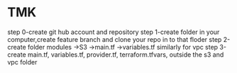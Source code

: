 # TMK

step 0-create git hub account and repository
step 1-create folder in your computer,create feature branch and clone your repo in to that floder
step 2-create folder modules ->S3 ->main.tf ->variables.tf similarly for vpc
step 3-create main.tf, variables.tf, provider.tf, terraform.tfvars, outside the s3 and vpc folder